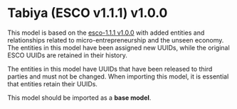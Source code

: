 # Tabiya (ESCO v1.1.1) v1.0.0

This model is based on the [esco-1.1.1 v1.0.0](../esco-1.1.1%20v1.0.0) with added entities and relationships related to micro-entrepreneurship and the unseen economy. The entities in this model have been assigned new UUIDs, while the original ESCO UUIDs are retained in their history.

The entities in this model have UUIDs that have been released to third parties and must not be changed. When importing this model, it is essential that entities retain their UUIDs.

This model should be imported as a **base model**.